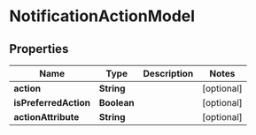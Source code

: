 
# NotificationActionModel

## Properties
Name | Type | Description | Notes
------------ | ------------- | ------------- | -------------
**action** | **String** |  |  [optional]
**isPreferredAction** | **Boolean** |  |  [optional]
**actionAttribute** | **String** |  |  [optional]



